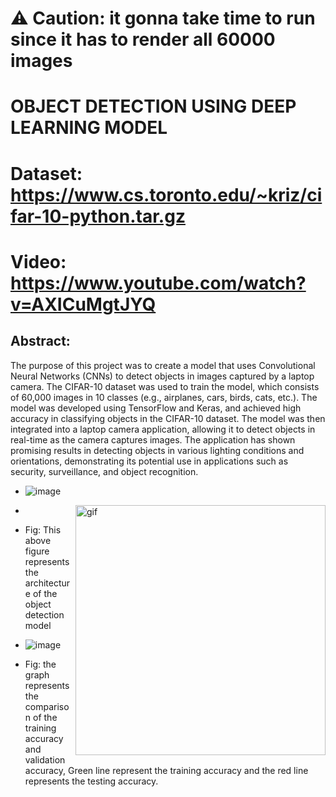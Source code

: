 # ⚠️ Caution: it gonna take time to run since it has to render all 60000 images

# OBJECT DETECTION USING DEEP LEARNING MODEL

# Dataset: https://www.cs.toronto.edu/~kriz/cifar-10-python.tar.gz
# Video: https://www.youtube.com/watch?v=AXICuMgtJYQ


## Abstract: 

  The purpose of this project was to create a model that uses Convolutional Neural Networks (CNNs) to detect objects in images captured by a laptop camera. The CIFAR-10 dataset was used to train the model, which consists of 60,000 images in 10 classes (e.g., airplanes, cars, birds, cats, etc.). The model was developed using TensorFlow and Keras, and achieved high accuracy in classifying objects in the CIFAR-10 dataset. The model was then integrated into a laptop camera application, allowing it to detect objects in real-time as the camera captures images. The application has shown promising results in detecting objects in various lighting conditions and orientations, demonstrating its potential use in applications such as security, surveillance, and object recognition.


- ![image](https://github.com/vijay9237865/ISL_Final_Project/assets/81625376/7e06b7e6-e682-4d41-ad04-f1d61854da66)
- <img align="right" alt="gif" width="400" src="https://github.com/vijay9237865/ISL_Final_Project/assets/81625376/7e06b7e6-e682-4d41-ad04-f1d61854da66">
- Fig: This above figure represents the architecture of the object detection model


- ![image](https://github.com/vijay9237865/ISL_Final_Project/assets/81625376/e33d9f37-4029-4a33-9663-208c1f14466d)
- Fig: the graph represents the comparison of the training accuracy and validation accuracy, Green line represent the training accuracy and the red line represents the testing accuracy.


